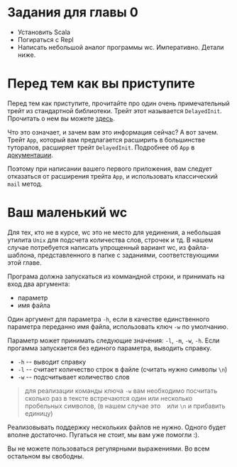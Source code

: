 Задания для главы 0
===================

  - Установить Scala
  - Погираться с Repl
  - Написать небольшой аналог программы wc. Императивно. Детали ниже.


Перед тем как вы приступите
===========================
Перед тем как приступите, прочитайте про один очень примечательный
трейт из стандартной библиотеки. Трейт этот называется `DelayedInit`.
Прочитать о нем вы можете [здесь][delayed-init].

Что это означает, и зачем вам это информация сейчас? А вот зачем.
Трейт `App`, который вам предлагается расширить в большинстве туторалов,
расширяет трейт `DelayedInit`. Подробнее об `App` в
[документации][app-doc].

Поэтому при написании вашего первого приложения, вам следует отказаться
от расширения трейта `App`, и использовать классический `mail` метод.


Ваш маленький wc
================
Для тех, кто не в курсе, wc это не место для уединения, а небольшая
утилита `Unix` для подсчета количества слов, строчек и тд.
В нашем случае потребуется написать упрощенный вариант wc, из файла-
шаблона, представленного в папке с заданиями, соответствующими этой
главе.

Програма должна запускаться из коммандной строки, и принимать на вход
два аргумента:

 - параметр
 - имя файла

Один аргумент для параметра `-h`, если в качестве единственного
параметра переданно имя файла, использовать ключ `-w` по умолчанию.

Параметр может принимать следующие значения: `-l`, `-m`, `-w`, `-h`.
Если прогамма запускается без единого параметра, выводить справку.

 * `-h` -- выводит справку
 * `-l` -- считает количество строк в файле (считать нужно символы `\n`)
 * `-w` -- подсчитывает количество слов

> для реализации команды ключа `-w` вам необходимо посчитать сколько
раз в тексте встречаются один или несколько пробельных символов, (в
нашем случае это ` ` или `\n` и прибавить единицу)

Реализовывать поддержку нескольких файлов не нужно. Одного будет вполне
достаточно. Пугаться не стоит, мы вам уже помогли :).

Вы не можете пользоваться регулярными выражениями. Во всем остальном
вы свободны.

[app-doc]: http://www.scala-lang.org/api/current/scala/App.html
[delayed-init]: http://www.scala-lang.org/api/current/scala/DelayedInit.html

